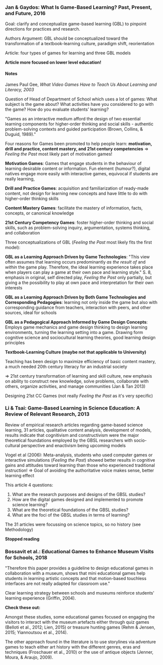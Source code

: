 ### Jan & Gaydos: What Is Game-Based Learning? Past, Present, and Future, 2016

Goal: clarify and conceptualize game-based learning (GBL) to pinpoint directions for practices and research.

Authors Argument: GBL should be conceptualized toward the transformation of a textbook-learning culture, paradigm shift, reorientation

Article: four types of games for learning and three GBL models

**Article more focused on lower level education!**

#### Notes

James Paul Gee, *What Video Games Have to Teach Us About Learning and Literacy, 2003*

Question of Head of Department of School which uses a lot of games: What subject is the game about? What activities have you considered to go with the game? How do you evaluate students' learning? 

"Games as an interactive medium afford the design of two essential learning components for higher-order thinking and social skills - authentic problem-solving contexts and guided participation (Brown, Collins, & Duguid, 1989)."

Four reasons for Games been promoted to help people learn: **motivation, drill and practice, content mastery, and 21st century competencies** => *Feeling the Past* most likely part of motivation games!

**Motivation Games**: Games that engage students in the behaviour of learning desirable content or information. Fun element (humour?), digital natives engage more easily with interactive games, equivocal if students are really learning,

**Drill and Practice Games**: acquisition and familiarization of ready-made content, not design for learning new concepts and have little to do with higher-order thinking skills

**Content Mastery Games**: facilitate the mastery of information, facts, concepts, or canonical knowledge

**21st Century Competency Games**: foster higher-order thinking and social skills, such as problem-solving inquiry, argumentation, systems thinking, and collaboration

Three conceptualizations of GBL (*Feeling the Past* most likely fits the first model): 

**GBL as a Learning Approach Driven by Game Technologies**: "This view often assumes that learning occurs predominantly *as the result of* and *within* the game play. Therefore, the ideal learning experience takes place when players can play a game at their own pace and learning style." S. 8, emphasis in original, self directed play, *Feeling the Past* only partially, but giving a the possibility to play at own pace and interpretation for their own interests

**GBL as a Learning Approach Driven by Both Game Technologies and Corresponding Pedagogies**: learning not only inside the game but also with corresponding guidance from teachers, interaction with peers, and other sources, ideal for schools

**GBL as a Pedagogical Approach Informed by Game Design Concepts**: Employs game mechanics and game design thinking to design learning environments, turning the learning setting into a game. Drawing form cognitive science and sociocultural learning theories, good learning design principles

**Textbook-Learning Culture (maybe not that applicable to University)**

Teaching has been design to maximize efficiency of basic content mastery, a much needed 20th century literacy for an industrial society

=> 21st century transformation of learning and skill culture, new emphasis on ability to construct new knowledge, solve problems, collaborate with others, organize activities, and manage communities (Jan & Tan 2013)

Designing 21st CC Games (not really *Feeling the Past* as it's very specific)

### Li & Tsai: Game-Based Learning in Science Education: A Review of Relevant Research, 2013

Review of empirical research articles regarding game-based science learning, 31 articles, qualitative content analysis, development of models, results indicate that cognitivism and constructivism were the major theoretical foundations employed by the GBSL researchers with socio-cultural perspective and enactivism being upcoming models

Vogel et al (2006): Meta-analysis, students who used computer games or interactive simulations (*Feeling the Past*) showed better results in cognitive gains and attitudes toward learning than those who experienced traditional instruction! => Goal of avoiding the authoritative voice makes sense, better learning effect

This article 4 questions: 

1. What are the research purposes and designs of the GBSL studies?
2. How are the digital games designed and implemented to promote science learning?
3. What are the theoretical foundations of the GBSL studies?
4. What are the foci of the GBSL studies in terms of learning?

The 31 articles were focussing on science topics, so no history (see Methodology)

**Stopped reading**

### Bossavit et al.: Educational Games to Enhance Museum Visits for Schools, 2018

"Therefore this paper provides a guideline to design educational games in collaboration with a museum, shows that mini educational games help students in learning artistic concepts and that motion-based touchless interfaces are not really adapted for classroom use."

Clear learning strategy between schools and museums reinforce students' learning experience (Griffin, 2004).

**Check these out:**

Amongst these studies, some educational games focused on engaging the visitors to interact with the museum artefacts either through quiz games (Belloti et al., 2012; Lien, 2015) or treasure hunting games (Rehm & Jensen, 2015; Yiannoutsou et al., 2014).

The other approach found in the literature is to use storylines
via adventure games to teach either art history with the different genres, eras and techniques (Froschauer et al., 2010) or the use of antique objects (Jenner, Moura, & Araujo, 2009).

